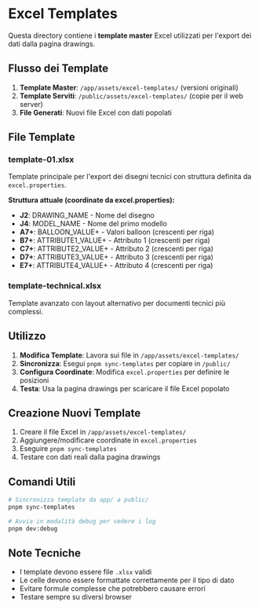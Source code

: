 # Excel Templates

Questa directory contiene i **template master** Excel utilizzati per l'export dei dati dalla pagina drawings.

## Flusso dei Template

1. **Template Master**: `/app/assets/excel-templates/` (versioni originali)
2. **Template Serviti**: `/public/assets/excel-templates/` (copie per il web server)
3. **File Generati**: Nuovi file Excel con dati popolati

## File Template

### template-01.xlsx
Template principale per l'export dei disegni tecnici con struttura definita da `excel.properties`.

**Struttura attuale (coordinate da excel.properties):**
- **J2**: DRAWING_NAME - Nome del disegno
- **J4**: MODEL_NAME - Nome del primo modello
- **A7+**: BALLOON_VALUE+ - Valori balloon (crescenti per riga)
- **B7+**: ATTRIBUTE1_VALUE+ - Attributo 1 (crescenti per riga)
- **C7+**: ATTRIBUTE2_VALUE+ - Attributo 2 (crescenti per riga)
- **D7+**: ATTRIBUTE3_VALUE+ - Attributo 3 (crescenti per riga)
- **E7+**: ATTRIBUTE4_VALUE+ - Attributo 4 (crescenti per riga)

### template-technical.xlsx
Template avanzato con layout alternativo per documenti tecnici più complessi.

## Utilizzo

1. **Modifica Template**: Lavora sui file in `/app/assets/excel-templates/`
2. **Sincronizza**: Esegui `pnpm sync-templates` per copiare in `/public/`
3. **Configura Coordinate**: Modifica `excel.properties` per definire le posizioni
4. **Testa**: Usa la pagina drawings per scaricare il file Excel popolato

## Creazione Nuovi Template

1. Creare il file Excel in `/app/assets/excel-templates/`
2. Aggiungere/modificare coordinate in `excel.properties`
3. Eseguire `pnpm sync-templates`
4. Testare con dati reali dalla pagina drawings

## Comandi Utili

```bash
# Sincronizza template da app/ a public/
pnpm sync-templates

# Avvia in modalità debug per vedere i log
pnpm dev:debug
```

## Note Tecniche

- I template devono essere file `.xlsx` validi
- Le celle devono essere formattate correttamente per il tipo di dato
- Evitare formule complesse che potrebbero causare errori
- Testare sempre su diversi browser